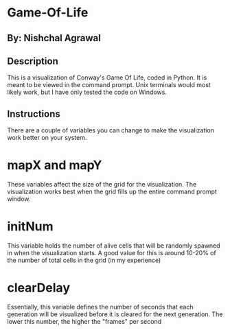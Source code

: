 # Game-Of-Life

## By: Nishchal Agrawal

## Description 
This is a visualization of Conway's Game Of Life, coded in Python. It is meant to be viewed in the command prompt. Unix terminals would most likely work, but I have only tested the code on Windows. 

## Instructions
There are a couple of variables you can change to make the visualization work better on your system.

# mapX and mapY
These variables affect the size of the grid for the visualization. The visualization works best when the grid fills up the entire command prompt window.

# initNum
This variable holds the number of alive cells that will be randomly spawned in when the visualization starts. A good value for this is around 10-20% of the number of total cells in the grid (in my experience)

# clearDelay
Essentially, this variable defines the number of seconds that each generation will be visualized before it is cleared for the next generation. The lower this number, the higher the "frames" per second
